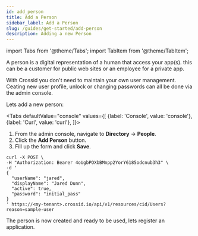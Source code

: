 ```yaml
---
id: add_person
title: Add a Person
sidebar_label: Add a Person
slug: /guides/get-started/add-person
description: Adding a new Person
---
```


import Tabs from '@theme/Tabs';
import TabItem from '@theme/TabItem';

A person is a digital representation of a human that access your app(s). this can be a customer for public web sites or an employee for a private app.

With Crossid you don't need to maintain your own user management. Ceating new user profile, unlock or changing passwords can all be done via the admin console.

Lets add a new person:

<Tabs
defaultValue="console"
values={[
{label: 'Console', value: 'console'},
{label: 'Curl', value: 'curl'},
]}>
<TabItem value="console">

1. From the admin console, navigate to <b>Directory</b> -> <b>People</b>.
1. Click the <b>Add Person</b> button.
1. Fill up the form and click <b>Save</b>.

</TabItem>

<TabItem value="curl">

```curl {5-7}
curl -X POST \
-H "Authorization: Bearer 4oUgbPOXbBMnpp2YorY6185odcnub3h3" \
-d '
{
  "userName": "jared",
  "displayName": "Jared Dunn",
  "active": true,
  "password": "initial_pass"
}
' https://<my-tenant>.crossid.io/api/v1/resources/cid/Users?reason=sample-user
```

</TabItem>
</Tabs>

The person is now created and ready to be used, lets register an application.
